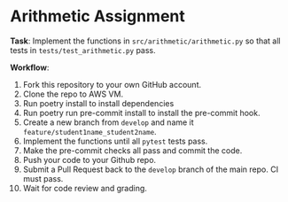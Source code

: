 # Arithmetic Assignment

**Task**: Implement the functions in `src/arithmetic/arithmetic.py` so that all tests in `tests/test_arithmetic.py` pass.

**Workflow**:
1. Fork this repository to your own GitHub account.
2. Clone the repo to AWS VM.
3. Run poetry install to install dependencies
4. Run poetry run pre-commit install to install the pre-commit hook.
5. Create a new branch from `develop` and name it `feature/student1name_student2name`.
7. Implement the functions until all `pytest` tests pass.
8. Make the pre-commit checks all pass and commit the code.
9. Push your code to your Github repo.
5. Submit a Pull Request back to the `develop` branch of the main repo. CI must pass.
6. Wait for code review and grading.
